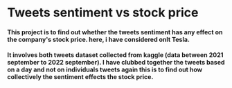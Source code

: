 # Tweets sentiment vs stock price
#### This project is to find out whether the tweets sentiment has any effect on the company's stock price. here, i have considered onlt Tesla.
#### It involves both tweets dataset collected from **kaggle** (data between **2021 september to 2022 september**). I have clubbed together the tweets based on a day and not on individuals tweets again this is to find out how collectively the sentiment effects the stock price.
